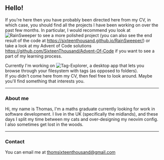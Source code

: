 ## Hello!

If you're here then you have probably been directed here from my CV, in which 
case, you should find all the projects I have been working on over the past few 
months. In particular, I would recommend you look at 
![RainSweeper](https://github.com/SixteenThousand/RainSweeper) to see a more 
polished project (you can also see the end result of the code at 
<https://sixteenthousand.github.io/RainSweeper/>)
 or take a look at my Advent of Code solutions 
 <https://github.com/SixteenThousand/Advent-Of-Code> if you want to see a part 
 of my learning process.

Currently I'm working on 
![Tag-Explorer](https://github.com/SixteenThousand/Tag-Explorer), a desktop app 
that lets you browse through your filesystem with tags (as opposed to folders).  
If you didn't come here from my CV, then feel free to look around. Maybe you'll 
find something that interests you.

---

### About me
Hi, my name is Thomas, I'm a maths graduate currently looking for work in 
software development. I live in the UK (specifically the midlands), and these 
days I split my time between my cats and over-designing my neovim config.
I also sometimes get lost in the woods.

---

### Contact
You can email me at thomsixteenthousand@gmail.com
